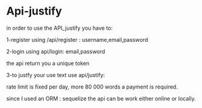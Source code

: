 # Api-justify

in order to use the API_justify
you have to:

1-register using /api/register :
 username,email,password

2-login using  api/login:
 email,password

the api return you a unique token

3-to justfy your use text use  api/justify:

rate limit is fixed per day, more 80 000 words a payment is required.


since I used an ORM : sequelize  the api can be work either online or locally.
